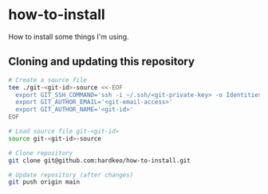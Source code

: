 # how-to-install
How to install some things I'm using.

## Cloning and updating this repository
```bash
# Create a source file
tee ./git-<git-id>-source <<-EOF
  export GIT_SSH_COMMAND='ssh -i ~/.ssh/<git-private-key> -o IdentitiesOnly=yes'
  export GIT_AUTHOR_EMAIL='<git-email-access>'
  export GIT_AUTHOR_NAME='<git-id>'
EOF

# Load source file git-<git-id>
source git-<git-id>-source

# Clone repository
git clone git@github.com:hardkeo/how-to-install.git

# Update repository (after changes)
git push origin main
```